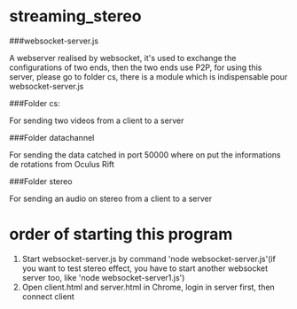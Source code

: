 # streaming_stereo

###websocket-server.js

A webserver realised by websocket, it's used to exchange the configurations of two ends, then the two ends use P2P, for using this server, please go to folder cs, there is a module which is indispensable pour websocket-server.js

###Folder cs:

For sending two videos from a client to a server

###Folder datachannel

For sending the data catched in port 50000 where on put the informations de rotations from Oculus Rift

###Folder stereo

For sending an audio on stereo from a client to a server 

# order of starting this program

1. Start websocket-server.js by command 'node websocket-server.js'(if you want to test stereo effect, you have to start another websocket server too, like 'node websocket-server1.js')
2. Open client.html and server.html in Chrome, login in server first, then connect client



